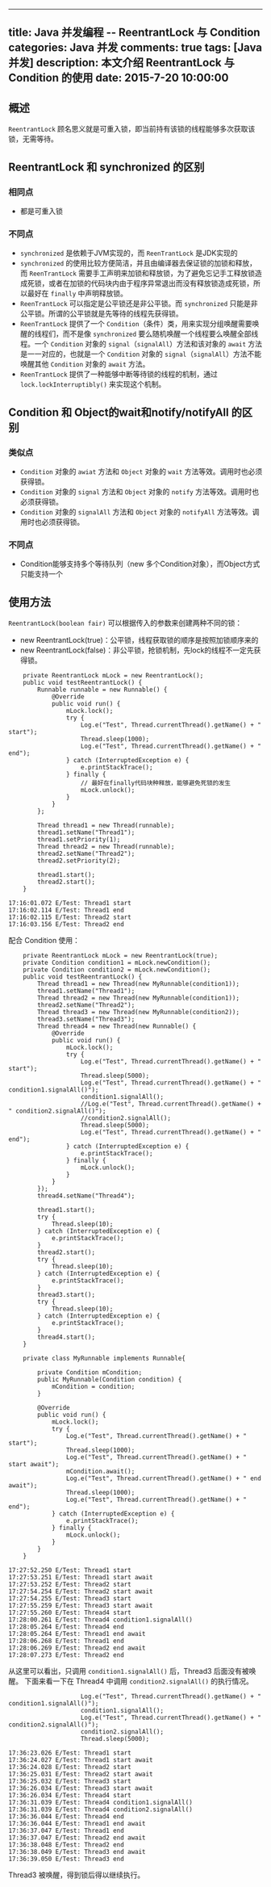 
---
title: Java 并发编程 -- ReentrantLock 与 Condition
categories: Java 并发
comments: true
tags: [Java 并发]
description: 本文介绍 ReentrantLock 与 Condition 的使用
date: 2015-7-20 10:00:00
---

## 概述

`ReentrantLock`  顾名思义就是可重入锁，即当前持有该锁的线程能够多次获取该锁，无需等待。

## ReentrantLock 和 synchronized 的区别

### 相同点

 - 都是可重入锁

### 不同点

 - `synchronized` 是依赖于JVM实现的，而 `ReenTrantLock` 是JDK实现的
 - `synchronized` 的使用比较方便简洁，并且由编译器去保证锁的加锁和释放，而 `ReenTrantLock` 需要手工声明来加锁和释放锁，为了避免忘记手工释放锁造成死锁，或者在加锁的代码块内由于程序异常退出而没有释放锁造成死锁，所以最好在 `finally` 中声明释放锁。
 - `ReenTrantLock` 可以指定是公平锁还是非公平锁。而 `synchronized` 只能是非公平锁。所谓的公平锁就是先等待的线程先获得锁。
 - `ReenTrantLock` 提供了一个 `Condition`（条件）类，用来实现分组唤醒需要唤醒的线程们，而不是像 `synchronized` 要么随机唤醒一个线程要么唤醒全部线程。一个 `Condition` 对象的 `signal`（`signalAll`）方法和该对象的 `await` 方法是一一对应的，也就是一个 `Condition` 对象的 `signal`（`signalAll`）方法不能唤醒其他 `Condition` 对象的 `await` 方法。
 - `ReenTrantLock` 提供了一种能够中断等待锁的线程的机制，通过 `lock.lockInterruptibly()` 来实现这个机制。

## Condition 和 Object的wait和notify/notifyAll 的区别

### 类似点

 - `Condition` 对象的 `awiat` 方法和 `Object` 对象的 `wait` 方法等效。调用时也必须获得锁。
 - `Condition` 对象的 `signal` 方法和 `Object` 对象的 `notify` 方法等效。调用时也必须获得锁。
 - `Condition` 对象的 `signalAll` 方法和 `Object` 对象的 `notifyAll` 方法等效。调用时也必须获得锁。

### 不同点

 - Condition能够支持多个等待队列（new 多个Condition对象），而Object方式只能支持一个

## 使用方法

`ReentrantLock(boolean fair)` 可以根据传入的参数来创建两种不同的锁：

 - new ReentrantLock(true)：公平锁，线程获取锁的顺序是按照加锁顺序来的
 - new ReentrantLock(false)：非公平锁，抢锁机制，先lock的线程不一定先获得锁。

```
    private ReentrantLock mLock = new ReentrantLock();
    public void testReentrantLock() {
        Runnable runnable = new Runnable() {
            @Override
            public void run() {
                mLock.lock();
                try {
                    Log.e("Test", Thread.currentThread().getName() + " start");
                    Thread.sleep(1000);
                    Log.e("Test", Thread.currentThread().getName() + " end");
                } catch (InterruptedException e) {
                    e.printStackTrace();
                } finally {
                    // 最好在finally代码块种释放，能够避免死锁的发生
                    mLock.unlock();
                }
            }
        };

        Thread thread1 = new Thread(runnable);
        thread1.setName("Thread1");
        thread1.setPriority(1);
        Thread thread2 = new Thread(runnable);
        thread2.setName("Thread2");
        thread2.setPriority(2);

        thread1.start();
        thread2.start();
    }
```

```
17:16:01.072 E/Test: Thread1 start
17:16:02.114 E/Test: Thread1 end
17:16:02.115 E/Test: Thread2 start
17:16:03.156 E/Test: Thread2 end
```

配合 Condition 使用：

```
    private ReentrantLock mLock = new ReentrantLock(true);
    private Condition condition1 = mLock.newCondition();
    private Condition condition2 = mLock.newCondition();
    public void testReentrantLock() {
        Thread thread1 = new Thread(new MyRunnable(condition1));
        thread1.setName("Thread1");
        Thread thread2 = new Thread(new MyRunnable(condition1));
        thread2.setName("Thread2");
        Thread thread3 = new Thread(new MyRunnable(condition2));
        thread3.setName("Thread3");
        Thread thread4 = new Thread(new Runnable() {
            @Override
            public void run() {
                mLock.lock();
                try {
                    Log.e("Test", Thread.currentThread().getName() + " start");
                    Thread.sleep(5000);
                    Log.e("Test", Thread.currentThread().getName() + " condition1.signalAll()");
                    condition1.signalAll();
                    //Log.e("Test", Thread.currentThread().getName() + " condition2.signalAll()");
                    //condition2.signalAll();
                    Thread.sleep(5000);
                    Log.e("Test", Thread.currentThread().getName() + " end");
                } catch (InterruptedException e) {
                    e.printStackTrace();
                } finally {
                    mLock.unlock();
                }
            }
        });
        thread4.setName("Thread4");

        thread1.start();
        try {
            Thread.sleep(10);
        } catch (InterruptedException e) {
            e.printStackTrace();
        }
        thread2.start();
        try {
            Thread.sleep(10);
        } catch (InterruptedException e) {
            e.printStackTrace();
        }
        thread3.start();
        try {
            Thread.sleep(10);
        } catch (InterruptedException e) {
            e.printStackTrace();
        }
        thread4.start();
    }

    private class MyRunnable implements Runnable{

        private Condition mCondition;
        public MyRunnable(Condition condition) {
            mCondition = condition;
        }

        @Override
        public void run() {
            mLock.lock();
            try {
                Log.e("Test", Thread.currentThread().getName() + " start");
                Thread.sleep(1000);
                Log.e("Test", Thread.currentThread().getName() + " start await");
                mCondition.await();
                Log.e("Test", Thread.currentThread().getName() + " end await");
                Thread.sleep(1000);
                Log.e("Test", Thread.currentThread().getName() + " end");
            } catch (InterruptedException e) {
                e.printStackTrace();
            } finally {
                mLock.unlock();
            }
        }
    }
```

```
17:27:52.250 E/Test: Thread1 start
17:27:53.251 E/Test: Thread1 start await
17:27:53.252 E/Test: Thread2 start
17:27:54.254 E/Test: Thread2 start await
17:27:54.255 E/Test: Thread3 start
17:27:55.259 E/Test: Thread3 start await
17:27:55.260 E/Test: Thread4 start
17:28:00.261 E/Test: Thread4 condition1.signalAll()
17:28:05.264 E/Test: Thread4 end
17:28:05.264 E/Test: Thread1 end await
17:28:06.268 E/Test: Thread1 end
17:28:06.269 E/Test: Thread2 end await
17:28:07.273 E/Test: Thread2 end
```

从这里可以看出，只调用 `condition1.signalAll()` 后，Thread3 后面没有被唤醒。
下面来看一下在 Thread4 中调用 `condition2.signalAll()` 的执行情况。

```
                    Log.e("Test", Thread.currentThread().getName() + " condition1.signalAll()");
                    condition1.signalAll();
                    Log.e("Test", Thread.currentThread().getName() + " condition2.signalAll()");
                    condition2.signalAll();
                    Thread.sleep(5000);
```

```
17:36:23.026 E/Test: Thread1 start
17:36:24.027 E/Test: Thread1 start await
17:36:24.028 E/Test: Thread2 start
17:36:25.031 E/Test: Thread2 start await
17:36:25.032 E/Test: Thread3 start
17:36:26.034 E/Test: Thread3 start await
17:36:26.034 E/Test: Thread4 start
17:36:31.039 E/Test: Thread4 condition1.signalAll()
17:36:31.039 E/Test: Thread4 condition2.signalAll()
17:36:36.044 E/Test: Thread4 end
17:36:36.044 E/Test: Thread1 end await
17:36:37.047 E/Test: Thread1 end
17:36:37.047 E/Test: Thread2 end await
17:36:38.048 E/Test: Thread2 end
17:36:38.049 E/Test: Thread3 end await
17:36:39.050 E/Test: Thread3 end
```

Thread3 被唤醒，得到锁后得以继续执行。
